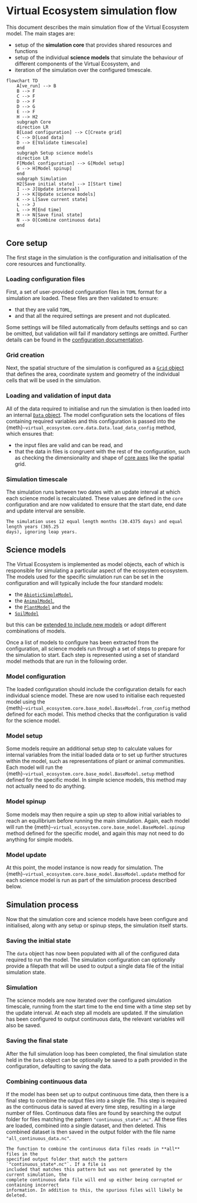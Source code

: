 # Virtual Ecosystem simulation flow

This document describes the main simulation flow of the Virtual Ecosystem model. The
main stages are:

* setup of the **simulation core** that provides shared resources and functions
* setup of the individual **science models** that simulate the behaviour of different
components of the Virtual Ecosystem, and
* iteration of the simulation over the configured timescale.

```{mermaid}
flowchart TD
    A[ve_run] --> B
    B --> F
    C --> F
    D --> F
    D --> G
    E --> F
    H --> H2
    subgraph Core 
    direction LR
    B[Load configuration] --> C[Create grid]
    C --> D[Load data]
    D --> E[Validate timescale]
    end
    subgraph Setup science models
    direction LR
    F[Model configuration] --> G[Model setup]
    G --> H[Model spinup]
    end
    subgraph Simulation
    H2[Save initial state] --> I[Start time]
    I --> J[Update interval]
    J --> K[Update science models]
    K --> L[Save current state]
    L --> J
    L --> M[End time]
    M --> N[Save final state]
    N --> O[Combine continuous data]
    end
```

## Core setup

The first stage in the simulation is the configuration and initialisation of the core
resources and functionality.

### Loading configuration files

First, a set of user-provided configuration files in `TOML` format for a simulation are
loaded. These files are then validated to ensure:

* that they are valid `TOML`,
* and that all the required settings are present and not duplicated.

Some settings will be filled automatically from defaults settings and so can be omitted,
but validation will fail if mandatory settings are omitted. Further details can be found
in the [configuration documentation](../using_the_ve/configuration/config.md).

### Grid creation

Next, the spatial structure of the simulation is configured as a [`Grid`
object](../using_the_ve/configuration/grid.md) that defines the area, coordinate system
and geometry of the individual cells that will be used in the simulation.

### Loading and validation of input data

All of the data required to initialise and run the simulation is then loaded into an
internal [`Data` object](../using_the_ve/data/data.md). The model configuration sets the
locations of files containing required variables and this configuration is passed into
the {meth}`~virtual_ecosystem.core.data.Data.load_data_config` method, which ensures
that:

* the input files are valid and can be read, and
* that the data in files is congruent with the rest of the configuration, such as
  checking the dimensionality and shape of [core
  axes](../using_the_ve/configuration/axes.md) like the spatial grid.

### Simulation timescale

The simulation runs between two dates with an update interval at which each science
model is recalculated. These values are defined in the `core` configuration and are
now validated to ensure that the start date, end date and update interval are sensible.

```{note}
The simulation uses 12 equal length months (30.4375 days) and equal length years (365.25
days), ignoring leap years.
```

## Science models

The Virtual Ecosystem is implemented as model objects, each of which is responsible for
simulating a particular aspect of the ecosystem ecosystem. The models used for the
specific simulation run can be set in the configuration and will typically include the
four standard models:

* the [`AbioticSimpleModel`](../api/models/abiotic_simple.md),
* the [`AnimalModel`](../api/models/animal.md),
* the [`PlantModel`](../api/models/plants.md) and the
* [`SoilModel`](../api/models/soil.md)

but this can be [extended to include new models](../development/defining_new_models.md)
or adopt different combinations of models.

Once a list of models to configure has been extracted from the configuration, all
science models run through a set of steps to prepare for the simulation to start. Each
step is represented using a set of standard model methods that are run in the following
order.

### Model configuration

The loaded configuration should include the configuration details for each individual
science model. These are now used to initialise each requested model using the
{meth}`~virtual_ecosystem.core.base_model.BaseModel.from_config` method defined
for each model. This method checks that the configuration is valid for the science
model.

### Model setup

Some models require an additional setup step to calculate values for internal variables
from the initial loaded data or to set up further structures within the model, such as
representations of plant or animal communities. Each model will run the
{meth}`~virtual_ecosystem.core.base_model.BaseModel.setup` method defined for the
specific model. In simple science models, this method may not actually need to do
anything.

### Model spinup

Some models may then require a spin up step to allow initial variables to reach an
equilibrium before running the main simulation. Again, each model will run the
{meth}`~virtual_ecosystem.core.base_model.BaseModel.spinup` method defined for the
specific model, and again this may not need to do anything for simple models.

### Model update

At this point, the model instance is now ready for simulation. The
{meth}`~virtual_ecosystem.core.base_model.BaseModel.update` method for each science
model is run as part of the simulation process described below.

## Simulation process

Now that the simulation core and science models have been configure and initialised,
along with any setup or spinup steps, the simulation itself starts.

### Saving the initial state

The `data` object has now been populated with all of the configured data required to run
the model. The simulation configuration can optionally provide a filepath that will be
used to output a single data file of the initial simulation state.

### Simulation

The science models are now iterated over the configured simulation timescale, running
from the start time to the end time with a time step set by the update interval. At each
step all models are updated. If the simulation has been configured to output continuous
data, the relevant variables will also be saved.

### Saving the final state

After the full simulation loop has been completed, the final simulation state held in
the `Data` object can be optionally be saved to a path provided in the configuration,
defaulting to saving the data.

### Combining continuous data

If the model has been set up to output continuous time data, then there is a final step
to combine the output files into a single file. This step is required as the continuous
data is saved at every time step, resulting in a large number of files. Continuous data
files are found by searching the output folder for files matching the pattern
`"continuous_state*.nc"`. All these files are loaded, combined into a single dataset,
and then deleted. This combined dataset is then saved in the output folder with the file
name `"all_continuous_data.nc"`.

```{warning}
The function to combine the continuous data files reads in **all** files in the
specified output folder that match the pattern `"continuous_state*.nc"`. If a file is
included that matches this pattern but was not generated by the current simulation, the
complete continuous data file will end up either being corrupted or containing incorrect
information. In addition to this, the spurious files will likely be deleted.
```
